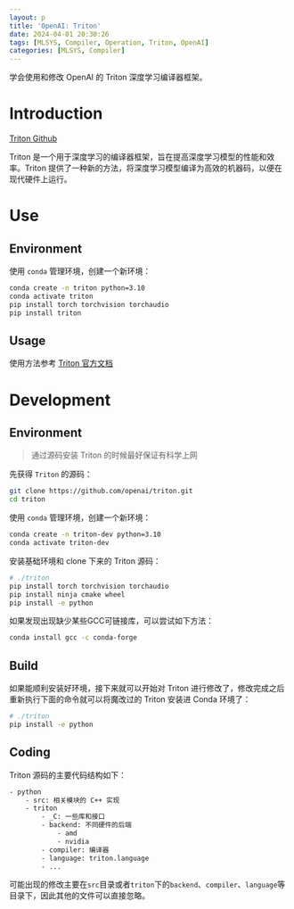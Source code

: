 ```yaml
---
layout: p
title: 'OpenAI: Triton'
date: 2024-04-01 20:30:26
tags: [MLSYS, Compiler, Operation, Triton, OpenAI]
categories: [MLSYS, Compiler]
---
```


学会使用和修改 OpenAI 的 Triton 深度学习编译器框架。

<!-- more -->

# Introduction

[Triton Github](https://github.com/openai/triton.git)

Triton 是一个用于深度学习的编译器框架，旨在提高深度学习模型的性能和效率。Triton 提供了一种新的方法，将深度学习模型编译为高效的机器码，以便在现代硬件上运行。

# Use

## Environment

使用 `conda` 管理环境，创建一个新环境：

```bash
conda create -n triton python=3.10
conda activate triton
pip install torch torchvision torchaudio
pip install triton
```

## Usage

使用方法参考 [Triton 官方文档](https://triton-lang.org/main/getting-started/installation.html)

# Development

## Environment

> 通过源码安装 Triton 的时候最好保证有科学上网

先获得 `Triton` 的源码：

```bash
git clone https://github.com/openai/triton.git
cd triton
```

使用 `conda` 管理环境，创建一个新环境：

```bash
conda create -n triton-dev python=3.10
conda activate triton-dev
```

安装基础环境和 clone 下来的 Triton 源码：

```bash
# ./triton
pip install torch torchvision torchaudio
pip install ninja cmake wheel
pip install -e python
```

如果发现出现缺少某些GCC可链接库，可以尝试如下方法：

```bash
conda install gcc -c conda-forge
```

## Build

如果能顺利安装好环境，接下来就可以开始对 Triton 进行修改了，修改完成之后重新执行下面的命令就可以将魔改过的 Triton 安装进 Conda 环境了：

```bash
# ./triton
pip install -e python
```

## Coding

Triton 源码的主要代码结构如下：

```bash
- python
    - src: 相关模块的 C++ 实现
    - triton
        - _C: 一些库和接口
        - backend: 不同硬件的后端
            - amd
            - nvidia
        - compiler: 编译器
        - language: triton.language
        - ...
```

可能出现的修改主要在`src`目录或者`triton`下的`backend`、`compiler`、`language`等目录下，因此其他的文件可以直接忽略。